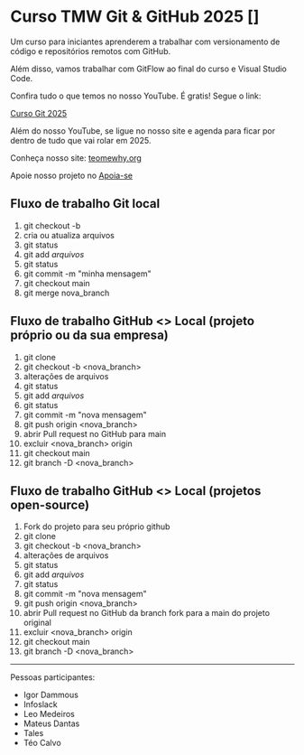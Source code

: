 # Curso TMW Git & GitHub 2025 []

Um curso para iniciantes aprenderem a trabalhar com versionamento de código e repositórios remotos com GitHub.

Além disso, vamos trabalhar com GitFlow ao final do curso e Visual Studio Code.

Confira tudo o que temos no nosso YouTube. É gratis! Segue o link:

[Curso Git 2025](https://youtube.com/@teomewhy)

Além do nosso YouTube, se ligue no nosso site e agenda para ficar por dentro de tudo que vai rolar em 2025.

Conheça nosso site: [teomewhy.org](https://teomewhy.org/schedule)

Apoie nosso projeto no [Apoia-se](apoia.se/teomewhy)

## Fluxo de trabalho Git local

1.  git checkout -b <nova-branch>
2.  cria ou atualiza arquivos
3.  git status
4.  git add _arquivos_
5.  git status
6.  git commit -m "minha mensagem"
7.  git checkout main
8.  git merge nova_branch

## Fluxo de trabalho GitHub <> Local (projeto próprio ou da sua empresa)

1.  git clone <endereco do projeto>
2.  git checkout -b <nova_branch>
3.  alterações de arquivos
4.  git status
5.  git add _arquivos_
6.  git status
7.  git commit -m "nova mensagem"
8.  git push origin <nova_branch>
9.  abrir Pull request no GitHub para main
10. excluir <nova_branch> origin
11. git checkout main
12. git branch -D <nova_branch>

## Fluxo de trabalho GitHub <> Local (projetos open-source)

1.  Fork do projeto para seu próprio github
2.  git clone <endereco do projeto fork>
3.  git checkout -b <nova_branch>
4.  alterações de arquivos
5.  git status
6.  git add _arquivos_
7.  git status
8.  git commit -m "nova mensagem"
9.  git push origin <nova_branch>
10. abrir Pull request no GitHub da branch fork para a main do projeto original
11. excluir <nova_branch> origin
12. git checkout main
13. git branch -D <nova_branch>

---

Pessoas participantes:

- Igor Dammous
- Infoslack
- Leo Medeiros
- Mateus Dantas
- Tales
- Téo Calvo
